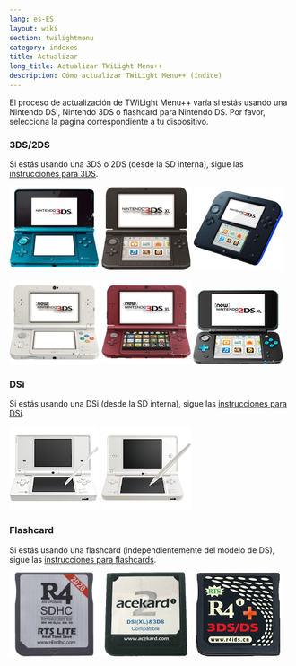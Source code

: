 ```yaml
---
lang: es-ES
layout: wiki
section: twilightmenu
category: indexes
title: Actualizar
long_title: Actualizar TWiLight Menu++
description: Cómo actualizar TWiLight Menu++ (índice)
---
```


El proceso de actualización de TWiLight Menu++ varía si estás usando una Nintendo DSi, Nintendo 3DS o flashcard para Nintendo DS. Por favor, selecciona la pagina correspondiente a tu dispositivo.

### 3DS/2DS
Si estás usando una 3DS o 2DS (desde la SD interna), sigue las [instrucciones para 3DS](updating-3ds).

[![Nintendo 3DS](/assets/images/consoles/old3ds.png)](updating-3ds) [![Nintendo 3DS XL](/assets/images/consoles/old3dsxl.png)](updating-3ds) [![Nintendo 2DS](/assets/images/consoles/2ds.png)](updating-3ds)

[![New Nintendo 3DS](/assets/images/consoles/new3ds.png)](updating-3ds) [![New Nintendo 3DS XL](/assets/images/consoles/new3dsxl.png)](updating-3ds) [![New Nintendo 2DS XL](/assets/images/consoles/new2dsxl.png)](updating-3ds)

### DSi
Si estás usando una DSi (desde la SD interna), sigue las [instrucciones para DSi](updating-dsi).

[![Nintendo DSi](/assets/images/consoles/dsi.png)](updating-dsi) [![Nintendo DSi XL](/assets/images/consoles/dsixl.png)](updating-dsi)

### Flashcard
Si estás usando una flashcard (independientemente del modelo de DS), sigue las [instrucciones para flashcards](updating-flashcard).

[![Flashcard de r4isdhc.com](/assets/images/consoles/r4isdhc.com.png)](updating-flashcard) [![Flashcard Acekard2i](/assets/images/consoles/acekard2i.png)](updating-flashcard) [![Flashcard R4i Gold 3DS Plus](/assets/images/consoles/r4igold3dsplus.png)](updating-flashcard)
